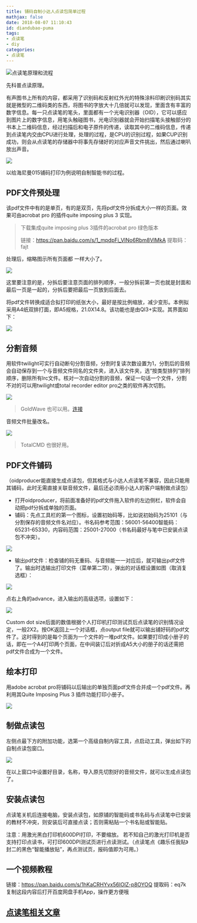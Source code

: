 ```yaml
---
title: 铺码自制小达人点读包简单过程
mathjax: false
date: 2018-08-07 11:10:43
id: diandubao-puma
tags:
- 点读笔
- diy
categories:
- 点读笔
---
```


![点读笔原理和流程](https://gitee.com/zihm/images/raw/master/hexo/20201014154705.jpg)

<!---more--->

先科普点读原理。

有声图书上所有的内容，都采用了识别码和反射红外光的特殊涂料印刷识别码其实就是微型的二维码类的东西，将图书的字放大十几倍就可以发现，里面含有丰富的数字信息。每一只点读笔的笔头，里面都有一个光电识别器（OID），它可以感应到图片上的数字信息，用笔头触碰图书，光电识别器就会开始扫描笔头接触部分的书本上二维码信息，经过扫描后和电子原件的传递，读取其中的二维码信息，传递到点读笔内交由CPU进行处理，处理的过程，是CPU的识别过程，如果CUP识别成功，则会从点读笔的存储器中将事先存储好的对应声音文件挑出，然后通过喇叭放出声音。 

![](https://zymin-1255632454.cos.ap-shanghai.myqcloud.com/baby/bi.png)

以给海尼曼015铺码打印为例说明自制智能书的过程。

## PDF文件预处理

该pdf文件中有的是单页，有的是双页，先将pdf文件分拆成大小一样的页面。效果可由acrobat
pro 的插件quite imposing plus 3 实现。

> 下载集成quite imposing plus 3插件的acrobat  pro 绿色版本
>
> 链接：https://pan.baidu.com/s/1_mpdpFi_VINo6Rbm8VIMkA 
> 提取码：fajt 

处理后，缩略图示所有页面都 一样大小了。

![](https://zymin-1255632454.cos.ap-shanghai.myqcloud.com/baby/66250681ea8dcf32f544af54f0312d5e.jpg)

这里要注意的是，分拆后要注意页面的排列顺序，一般分拆前第一页也就是封面和最后一页是一起的，分拆后要把最后一页放到后面去。

将pdf文件转换成适合拟打印的纸张大小，最好是按比例缩放，减少变形。本例拟采用A4纸双排打面，即A5规格，21.0X14.8。该功能也是由QI3+实现。其界面如下：

![](https://zymin-1255632454.cos.ap-shanghai.myqcloud.com/baby/76e7d44e29e8fcc19ba5e84e4bfccf56.jpg)

## 分割音频

用软件twilight可实行自动断句分割音频，分割时复读次数设置为1，分割后的音频会自动保存到一个与音频文件同名的文件夹，进入该文件夹，选“按类型排列”排列顺序，删除所有lrc文件。核对一次自动分割的音频，保证一句话一个文件，分割不对的可以用twilight或total recorder editor pro之类的软件再次切割。

![](https://zymin-1255632454.cos.ap-shanghai.myqcloud.com/baby/656d9911504b8b92f9ab6adab21b6c4e.jpg)



> GoldWave 也可以用。[连接](https://zymin.cn/arcticle/diandubao-xiaodaren-goldwave.html)



音频文件批量改名。

![](https://zymin-1255632454.cos.ap-shanghai.myqcloud.com/baby/5c6adc93e2a1967df46782436f5ac7c4.jpg)



> TotalCMD 也很好用。



## PDF文件铺码

（oidproducer能直接生成点读包，但其格式与小达人点读笔不兼容，因此只能用其铺码，此时无需直接关联音频文件，最后还必须用小达人的客户端制做点读包）

- 打开oidproducer，将前面准备好的pdf文件拖入软件的左边侧栏，软件会自动把pdf分拆成单独的页面。
- 铺码：先点工具栏的第一个图标，设置初始码等，比如说初始码为25101（与分割保存的音频文件名对应）。书名码参考范围：56001-56400智能码：65231-65330，内容码范围：25001-27000（书名码最好与笔中已安装点读包不冲突）。

![](https://zymin-1255632454.cos.ap-shanghai.myqcloud.com/baby/5e8d0d1990e361c1690d0422411ade3b.jpg)

- 输出pdf文件：检查铺的码无重码、与音频能一一对应后，就可输出pdf文件了。输出时选输出打印文件（菜单第二项），弹出的对话框设置如图（取消复选框）：

![](https://zymin-1255632454.cos.ap-shanghai.myqcloud.com/baby/885ada9e15fa2ea02869ebeba41735a1.jpg)

点右上角的advance，进入输出的高级选项，设置如下：

![](https://zymin-1255632454.cos.ap-shanghai.myqcloud.com/baby/a89e376dfed21938d5b89b188ebd2d33.jpg)

Custom dot
size后面的数值根据个人打印机打印测试页后点读笔的识别情况设定，一般2X2。按OK返回上一个对话框，点output file就可以输出铺好码的pdf文件了。这时得到的是每个页面为一个文件的一堆pdf文件。如果要打印成小册子的话，即在一个A4打印两个页面，在中间装订后对折成A5大小的册子的话还需把pdf文件合成为一个文件。

## 绘本打印

用adobe acrobat pro将铺码以后输出的单独页面pdf文件合并成一个pdf文件。再利用其Quite Imposing Plus 3 插件功能打印小册子。

![](https://zymin-1255632454.cos.ap-shanghai.myqcloud.com/baby/bd6d6cce96fea06086f01e055ec66250.jpg)

## 制做点读包

左侧点最下方的附加功能，选第一个高级自制内容工具，点启动工具，弹出如下的自制点读包窗口。

![](https://zymin-1255632454.cos.ap-shanghai.myqcloud.com/baby/55300a75585cff5e3c5e4fbdfb51a4a7.jpg)

在以上窗口中设置好目录，名称，导入原先切割好的音频文件，就可以生成点读包了。

## 安装点读包

点读笔关机后连接电脑，安装点读包，如原铺的智能码或书名码与点读笔中已安装的教材不冲突，则安装后可直接点读；否则需粘贴一个书名贴或智能贴。

注意：用激光黑白打印机600DPI打印，不要缩放。 若不知自己的激光打印机是否支持打印点读书，可打印600DPI测试页进行点读测试。（点读笔点《趣乐任我贴》封二的黑色“智能播放贴”，再点测试页，报码值即为可用。）  



## 一个视频教程

链接：https://pan.baidu.com/s/1hKaCRHYvx56IOlZ-p8OYOQ
提取码：eq7k
复制这段内容后打开百度网盘手机App，操作更方便哦

## [点读笔相关文章](https://zymin.cn/tags/%E7%82%B9%E8%AF%BB%E7%AC%94/)

